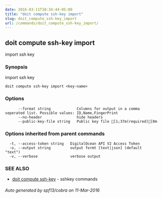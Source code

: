 ```yaml
---
date: 2016-03-11T10:34:44-05:00
title: "doit compute ssh-key import"
slug: doit_compute_ssh-key_import
url: /commands/doit_compute_ssh-key_import/
---
```

## doit compute ssh-key import

import ssh key

### Synopsis


import ssh key

```
doit compute ssh-key import <key-name>
```

### Options

```
      --format string            Columns for output in a comma seperated list. Possible values: ID,Name,FingerPrint
      --no-header                hide headers
      --public-key-file string   Public key file [1;37m(required)[0m
```

### Options inherited from parent commands

```
  -t, --access-token string   DigitalOcean API V2 Access Token
  -o, --output string         output formt [text|json] (default "text")
  -v, --verbose               verbose output
```

### SEE ALSO
* [doit compute ssh-key](/commands/doit_compute_ssh-key/)	 - sshkey commands

###### Auto generated by spf13/cobra on 11-Mar-2016
